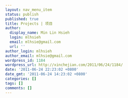 ```yaml
---
layout: nav_menu_item
status: publish
published: true
title: Projects | 项目
author:
  display_name: Min Lin Hsieh
  login: mlhsieh
  email: mlhsie@gmail.com
  url: ''
author_login: mlhsieh
author_email: mlhsie@gmail.com
wordpress_id: 1184
wordpress_url: http://xinchejian.com/2011/06/24/1184/
date: '2011-06-24 22:23:02 +0800'
date_gmt: '2011-06-24 14:23:02 +0800'
categories: []
tags: []
comments: []
---
```


